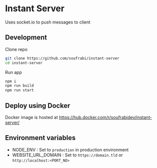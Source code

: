 # Instant Server

Uses socket.io to push messages to client

## Development

Clone repo
```sh
git clone https://github.com/soufrabi/instant-server
cd instant-server
```

Run app
```sh
npm i
npm run build
npm run start
```

## Deploy using Docker

Docker image is hosted at <https://hub.docker.com/r/soufrabidev/instant-server/>

## Environment variables

- NODE_ENV
:  Set to `production` in production environment
- WEBSITE_URL_DOMAIN
: Set to `https://domain.tld` or `http://localhost:<PORT_NO>`

